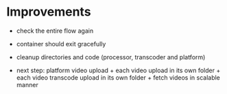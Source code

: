 # Improvements
- check the entire flow again
- container should exit gracefully
- cleanup directories and code (processor, transcoder and platform)


- next step: platform video upload + each video upload in its own folder + each video transcode upload in its own folder + fetch videos in scalable manner